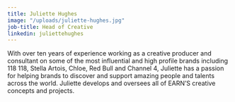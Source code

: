 ```yaml
---
title: Juliette Hughes
image: "/uploads/juliette-hughes.jpg"
job-title: Head of Creative
linkedin: juliettehughes
---
```


With over ten years of experience working as a creative producer and consultant on some of the most influential and high profile brands including 118 118, Stella Artois, Chloe, Red Bull and Channel 4, Juliette has a passion for helping brands to discover and support amazing people and talents across the world. Juliette develops and oversees all of EARN’S creative concepts and projects.